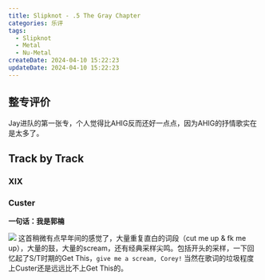 ```yaml
---
title: Slipknot - .5 The Gray Chapter
categories: 乐评
tags:
  - Slipknot
  - Metal
  - Nu-Metal
createDate: 2024-04-10 15:22:23
updateDate: 2024-04-10 15:22:23
---
```

## 整专评价

Jay进队的第一张专，个人觉得比AHIG反而还好一点点，因为AHIG的抒情歌实在是太多了。

## Track by Track
### XIX
### Custer

**一句话：我是郭楠**

![](IMG-20240410153508849.jpg)
这首稍微有点早年间的感觉了，大量重复直白的词段（cut me up & fk me up），大量的鼓，大量的scream，还有经典采样尖鸣。包括开头的采样，一下回忆起了S/T时期的Get This，`give me a scream, Corey!` 当然在歌词的垃圾程度上Custer还是远远比不上Get This的。

